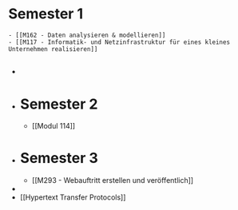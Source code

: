 # Semester 1
	- [[M162 - Daten analysieren & modellieren]]
	- [[M117 - Informatik- und Netzinfrastruktur für eines kleines Unternehmen realisieren]]
- ##
- # Semester 2
	- [[Modul 114]]
- # Semester 3
	- [[M293 - Webauftritt erstellen und veröffentlich]]
-
- [[Hypertext Transfer Protocols]]